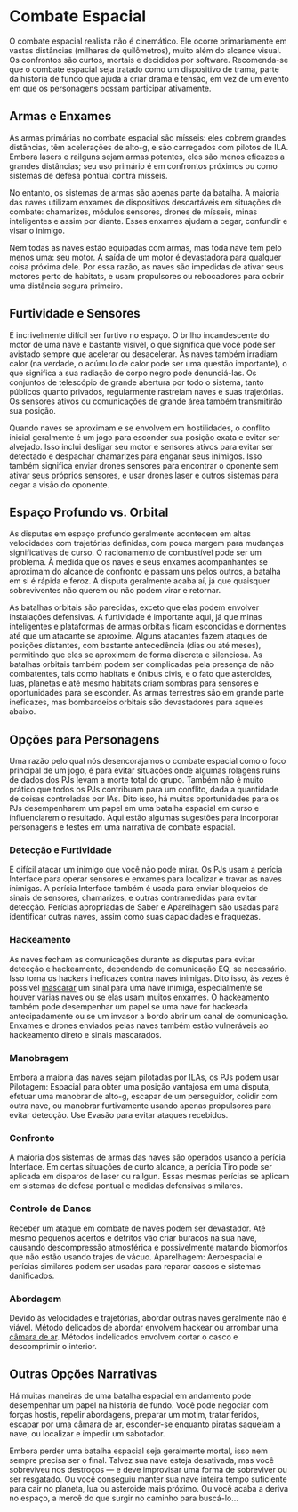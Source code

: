 # Combate Espacial

O combate espacial realista não é cinemático. Ele ocorre primariamente em vastas distâncias (milhares de quilômetros), muito além do alcance visual. Os confrontos são curtos, mortais e decididos por software. Recomenda-se que o combate espacial seja tratado como um dispositivo de trama, parte da história de fundo que ajuda a criar drama e tensão, em vez de um evento em que os personagens possam participar ativamente.

## Armas e Enxames

As armas primárias no combate espacial são mísseis: eles cobrem grandes distâncias, têm acelerações de alto-g, e são carregados com pilotos de ILA. Embora lasers e railguns sejam armas potentes, eles são menos eficazes a grandes distâncias; seu uso primário é em confrontos próximos ou como sistemas de defesa pontual contra mísseis.

No entanto, os sistemas de armas são apenas parte da batalha. A maioria das naves utilizam enxames de dispositivos descartáveis em situações de combate: chamarizes, módulos sensores, drones de mísseis, minas inteligentes e assim por diante. Esses enxames ajudam a cegar, confundir e visar o inimigo.

Nem todas as naves estão equipadas com armas, mas toda nave tem pelo menos uma: seu motor. A saída de um motor é devastadora para qualquer coisa próxima dele. Por essa razão, as naves são impedidas de ativar seus motores perto de habitats, e usam propulsores ou rebocadores para cobrir uma distância segura primeiro.

## Furtividade e Sensores

É incrivelmente difícil ser furtivo no espaço. O brilho incandescente do motor de uma nave é bastante visível, o que significa que você pode ser avistado sempre que acelerar ou desacelerar. As naves também irradiam calor (na verdade, o acúmulo de calor pode ser uma questão importante), o que significa a sua radiação de corpo negro pode denunciá-las. Os conjuntos de telescópio de grande abertura por todo o sistema, tanto públicos quanto privados, regularmente rastreiam naves e suas trajetórias. Os sensores ativos ou comunicações de grande área também transmitirão sua posição.

Quando naves se aproximam e se envolvem em hostilidades, o conflito inicial geralmente é um jogo para esconder sua posição exata e evitar ser alvejado. Isso inclui desligar seu motor e sensores ativos para evitar ser detectado e despachar chamarizes para enganar seus inimigos. Isso também significa enviar drones sensores para encontrar o oponente sem ativar seus próprios sensores, e usar drones laser e outros sistemas para cegar a visão do oponente.

## Espaço Profundo vs. Orbital

As disputas em espaço profundo geralmente acontecem em altas velocidades com trajetórias definidas, com pouca margem para mudanças significativas de curso. O racionamento de combustível pode ser um problema. À medida que os naves e seus enxames acompanhantes se aproximam do alcance de confronto e passam uns pelos outros, a batalha em si é rápida e feroz. A disputa geralmente acaba aí, já que quaisquer sobreviventes não querem ou não podem virar e retornar.

As batalhas orbitais são parecidas, exceto que elas podem envolver instalações defensivas. A furtividade é importante aqui, já que minas inteligentes e plataformas de armas orbitais ficam escondidas e dormentes até que um atacante se aproxime. Alguns atacantes fazem ataques de posições distantes, com bastante antecedência (dias ou até meses), permitindo que eles se aproximem de forma discreta e silenciosa. As batalhas orbitais também podem ser complicadas pela presença de não combatentes, tais como habitats e ônibus civis, e o fato que asteroides, luas, planetas e até mesmo habitats criam sombras para sensores e oportunidades para se esconder. As armas terrestres são em grande parte ineficazes, mas bombardeios orbitais são devastadores para aqueles abaixo.

## Opções para Personagens

Uma razão pelo qual nós desencorajamos o combate espacial como o foco principal de um jogo, é para evitar situações onde algumas rolagens ruins de dados dos PJs levam a morte total do grupo. Também não é muito prático que todos os PJs contribuam para um conflito, dada a quantidade de coisas controladas por IAs. Dito isso, há muitas oportunidades para os PJs desempenharem um papel em uma batalha espacial em curso e influenciarem o resultado. Aqui estão algumas sugestões para incorporar personagens e testes em uma narrativa de combate espacial.

### Detecção e Furtividade

É difícil atacar um inimigo que você não pode mirar. Os PJs usam a perícia Interface para operar sensores e enxames para localizar e travar as naves inimigas. A perícia Interface também é usada para enviar bloqueios de sinais de sensores, chamarizes, e outras contramedidas para evitar detecção. Perícias apropriadas de Saber e Aparelhagem são usadas para identificar outras naves, assim como suas capacidades e fraquezas.

### Hackeamento

As naves fecham as comunicações durante as disputas para evitar detecção e hackeamento, dependendo de comunicação EQ, se necessário. Isso torna os hackers ineficazes contra naves inimigas. Dito isso, às vezes é possível [mascarar](../13/05-authentication-and-encryption.md#spoofing) um sinal para uma nave inimiga, especialmente se houver várias naves ou se elas usam muitos enxames. O hackeamento também pode desempenhar um papel se uma nave for hackeada antecipadamente ou se um invasor a bordo abrir um canal de comunicação. Enxames e drones enviados pelas naves também estão vulneráveis ao hackeamento direto e sinais mascarados.

### Manobragem

Embora a maioria das naves sejam pilotadas por ILAs, os PJs podem usar Pilotagem: Espacial para obter uma posição vantajosa em uma disputa, efetuar uma manobrar de alto-g, escapar de um perseguidor, colidir com outra nave, ou manobrar furtivamente usando apenas propulsores para evitar detecção. Use Evasão para evitar ataques recebidos.

### Confronto

A maioria dos sistemas de armas das naves são operados usando a perícia Interface. Em certas situações de curto alcance, a perícia Tiro pode ser aplicada em disparos de laser ou railgun. Essas mesmas perícias se aplicam em sistemas de defesa pontual e medidas defensivas similares.

### Controle de Danos

Receber um ataque em combate de naves podem ser devastador. Até mesmo pequenos acertos e detritos vão criar buracos na sua nave, causando descompressão atmosférica e possivelmente matando biomorfos que não estão usando trajes de vácuo. Aparelhagem: Aeroespacial e perícias similares podem ser usadas para reparar cascos e sistemas danificados.

### Abordagem

Devido às velocidades e trajetórias, abordar outras naves geralmente não é viável. Método delicados de abordar envolvem hackear ou arrombar uma [câmara de ar](../15/11-ship-and-habitat-hacking.md#airlocks). Métodos indelicados envolvem cortar o casco e descomprimir o interior.

## Outras Opções Narrativas

Há muitas maneiras de uma batalha espacial em andamento pode desempenhar um papel na história de fundo. Você pode negociar com forças hostis, repelir abordagens, preparar um motim, tratar feridos, escapar por uma câmara de ar, esconder-se enquanto piratas saqueiam a nave, ou localizar e impedir um sabotador.

Embora perder uma batalha espacial seja geralmente mortal, isso nem sempre precisa ser o final. Talvez sua nave esteja desativada, mas você sobreviveu nos destroços — e deve improvisar uma forma de sobreviver ou ser resgatado. Ou você conseguiu manter sua nave inteira tempo suficiente para cair no planeta, lua ou asteroide mais próximo. Ou você acaba a deriva no espaço, a mercê do que surgir no caminho para buscá-lo…
